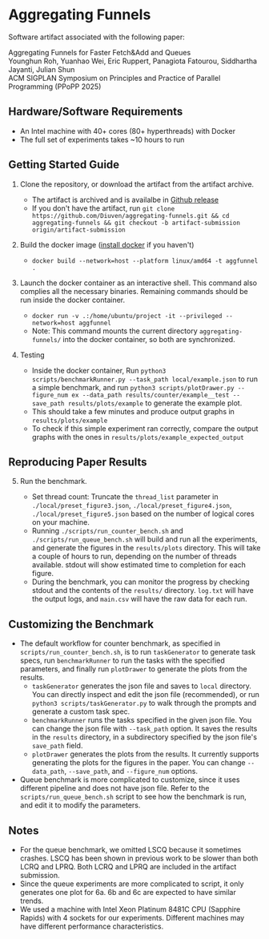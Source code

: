 # Aggregating Funnels

Software artifact associated with the following paper:

Aggregating Funnels for Faster Fetch&Add and Queues\
Younghun Roh, Yuanhao Wei, Eric Ruppert, Panagiota Fatourou, Siddhartha Jayanti, Julian Shun \
ACM SIGPLAN Symposium on Principles and Practice of Parallel Programming (PPoPP 2025)

## Hardware/Software Requirements

- An Intel machine with 40+ cores (80+ hyperthreads) with Docker
- The full set of experiments takes ~10 hours to run

## Getting Started Guide

1. Clone the repository, or download the artifact from the artifact archive.

   - The artifact is archived and is availalbe in [Github release](https://github.com/Diuven/aggregating-funnels/releases/tag/artifact-archive)
   - If you don't have the artifact, run `git clone https://github.com/Diuven/aggregating-funnels.git && cd aggregating-funnels && git checkout -b artifact-submission origin/artifact-submission`

2. Build the docker image ([install docker](https://docs.docker.com/engine/install/) if you haven't)

   - `docker build --network=host --platform linux/amd64 -t aggfunnel .`

3. Launch the docker container as an interactive shell. This command also complies all the necessary binaries. Remaining commands should be run inside the docker container.

   - `docker run -v .:/home/ubuntu/project -it --privileged --network=host aggfunnel`
   - Note: This command mounts the current directory `aggregating-funnels/` into the docker container, so both are synchronized.

4. Testing
   - Inside the docker container, Run `python3 scripts/benchmarkRunner.py --task_path local/example.json` to run a simple benchmark, and run `python3 scripts/plotDrawer.py --figure_num ex --data_path results/counter/example__test --save_path results/plots/example` to generate the example plot.
   - This should take a few minutes and produce output graphs in `results/plots/example`
   - To check if this simple experiment ran correctly, compare the output graphs with the ones in `results/plots/example_expected_output`

## Reproducing Paper Results

5. Run the benchmark.

   - Set thread count: Truncate the `thread_list` parameter in `./local/preset_figure3.json`, `./local/preset_figure4.json`, `./local/preset_figure5.json` based on the number of logical cores on your machine.
   - Running `./scripts/run_counter_bench.sh` and `./scripts/run_queue_bench.sh` will build and run all the experiments, and generate the figures in the `results/plots` directory. This will take a couple of hours to run, depending on the number of threads available. stdout will show estimated time to completion for each figure.
   - During the benchmark, you can monitor the progress by checking stdout and the contents of the `results/` directory. `log.txt` will have the output logs, and `main.csv` will have the raw data for each run.

## Customizing the Benchmark

- The default workflow for counter benchmark, as specified in `scripts/run_counter_bench.sh`, is to run `taskGenerator` to generate task specs, run `benchmarkRunner` to run the tasks with the specified parameters, and finally run `plotDrawer` to generate the plots from the results.
  - `taskGenerator` generates the json file and saves to `local` directory. You can directly inspect and edit the json file (recommended), or run `python3 scripts/taskGenerator.py` to walk through the prompts and generate a custom task spec.
  - `benchmarkRunner` runs the tasks specified in the given json file. You can change the json file with `--task_path` option. It saves the results in the `results` directory, in a subdirectory specified by the json file's `save_path` field.
  - `plotDrawer` generates the plots from the results. It currently supports generating the plots for the figures in the paper. You can change `--data_path`, `--save_path`, and `--figure_num` options.
- Queue benchmark is more complicated to customize, since it uses different pipeline and does not have json file. Refer to the `scripts/run_queue_bench.sh` script to see how the benchmark is run, and edit it to modify the parameters.

## Notes

- For the queue benchmark, we omitted LSCQ because it sometimes crashes. LSCQ has been shown in previous work to be slower than both LCRQ and LPRQ. Both LCRQ and LPRQ are included in the artifact submission.
- Since the queue experiments are more complicated to script, it only generates one plot for 6a. 6b and 6c are expected to have similar trends.
- We used a machine with Intel Xeon Platinum 8481C CPU (Sapphire Rapids) with 4 sockets for our experiments. Different machines may have different performance characteristics.
